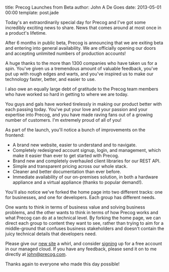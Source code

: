 title: Precog Launches from Beta
author: John A De Goes
date: 2013-05-01 00:00
template: post.jade

Today's an extraordinarily special day for Precog and I've got some incredibly exciting news to share. News that comes around at most once in a product's lifetime. 

After 6 months in public beta, Precog is announcing that we are exiting beta and entering into general availability. We are officially opening our doors and accepting unlimited numbers of production accounts!

A huge thanks to the more than 1300 companies who have taken us for a spin. You've given us a tremendous amount of valuable feedback, you've put up with rough edges and warts, and you've inspired us to make our technology faster, better, and easier to use.

I also owe an equally large debt of gratitude to the Precog team members who have worked so hard in getting to where we are today.

You guys and gals have worked tirelessly in making our product better with each passing today. You've put your love and your passion and your expertise into Precog, and you have made raving fans out of a growing number of customers. I'm extremely proud of all of you!

As part of the launch, you'll notice a bunch of improvements on the frontend:

*   A brand new website, easier to understand and to navigate.
*   Completely redesigned account signup, login, and management, which make it easier than ever to get started with Precog.
*   Brand new and completely overhauled client libraries for our REST API.
*   Simple and transparent pricing across our whole stack.
*   Cleaner and better documentation than ever before.
*   Immediate availability of our on-premises solution, in both a hardware appliance and a virtual appliance (thanks to popular demand!).

You'll also notice we've forked the home page into two different tracks: one for businesses, and one for developers. Each group has different needs. 

One wants to think in terms of business value and solving business problems, and the other wants to think in terms of how Precog works and what Precog can do at a technical level. By forking the home page, we can direct each group to content they want to see, rather than trying to aim for a middle-ground that confuses business stakeholders and doesn't contain the juicy technical details that developers need.

Please give our [new site](http://www.precog.com/) a whirl, and consider [signing](http://www.precog.com/account/login/) up for a free account in our managed cloud. If you have any feedback, please send it on to me directly at [john@precog.com](mailto:john@precog.com).

Thanks again to everyone who made this day possible!
